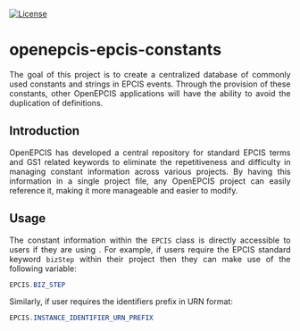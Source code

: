 [![License](https://img.shields.io/badge/License-Apache_2.0-blue.svg)](https://opensource.org/licenses/Apache-2.0)


<div align="justify">

# openepcis-epcis-constants

The goal of this project is to create a centralized database of commonly used constants and strings in EPCIS events. Through the provision of these constants, other OpenEPCIS applications will 
have the ability to avoid the duplication of definitions.


## Introduction

OpenEPCIS has developed a central repository for standard EPCIS terms and GS1 related keywords to eliminate the repetitiveness and difficulty in managing constant information across various projects. By having this information in a single project file, any OpenEPCIS project can easily reference it, making it more manageable and easier to modify.

## Usage

The constant information within the `EPCIS` class is directly accessible to users if they are using . For example, if users require the EPCIS standard keyword `bizStep` within their project then they 
can make use of 
the following variable:

```Java
EPCIS.BIZ_STEP
```

Similarly, if user requires the identifiers prefix in URN format:

```Java
EPCIS.INSTANCE_IDENTIFIER_URN_PREFIX
```

</div>